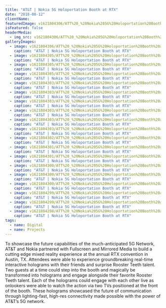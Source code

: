 ```yaml
---
title: "AT&T | Nokia 5G Holoportation Booth at RTX"
date: "2018-08-12"
clientName: 
featuredImage: v1621804306/ATT%20_%20Nokia%205G%20Holoportation%20Booth%20at%20RTX/180803RTX-2209_megyyb.jpg
isFeatured: false
headerMedia:
  - img_src: v1621804306/ATT%20_%20Nokia%205G%20Holoportation%20Booth%20at%20RTX/180803RTX-2209_megyyb.jpg
galleryImages:
  - image: v1621804306/ATT%20_%20Nokia%205G%20Holoportation%20Booth%20at%20RTX/180803RTX-2216_pe5op1.jpg
    caption: "AT&T | Nokia 5G Holoportation Booth at RTX"
  - image: v1621804305/ATT%20_%20Nokia%205G%20Holoportation%20Booth%20at%20RTX/180803RTX-2212_xv8odf.jpg
    caption: "AT&T | Nokia 5G Holoportation Booth at RTX"
  - image: v1621804305/ATT%20_%20Nokia%205G%20Holoportation%20Booth%20at%20RTX/180803RTX-2221_fh2wcb.jpg
    caption: "AT&T | Nokia 5G Holoportation Booth at RTX"
  - image: v1621804305/ATT%20_%20Nokia%205G%20Holoportation%20Booth%20at%20RTX/180803RTX-2226_epieww.jpg
    caption: "AT&T | Nokia 5G Holoportation Booth at RTX"
  - image: v1621804303/ATT%20_%20Nokia%205G%20Holoportation%20Booth%20at%20RTX/180803RTX-2232_afliul.jpg
    caption: "AT&T | Nokia 5G Holoportation Booth at RTX"
  - image: v1621804303/ATT%20_%20Nokia%205G%20Holoportation%20Booth%20at%20RTX/180803RTX-2227_wmlvpe.jpg
    caption: "AT&T | Nokia 5G Holoportation Booth at RTX"
  - image: v1621804303/ATT%20_%20Nokia%205G%20Holoportation%20Booth%20at%20RTX/180803RTX-2262_nw9i74.jpg
    caption: "AT&T | Nokia 5G Holoportation Booth at RTX"
  - image: v1621804303/ATT%20_%20Nokia%205G%20Holoportation%20Booth%20at%20RTX/180803RTX-2270_vlcwpq.jpg
    caption: "AT&T | Nokia 5G Holoportation Booth at RTX"
  - image: v1621804303/ATT%20_%20Nokia%205G%20Holoportation%20Booth%20at%20RTX/180803RTX-2269_rsfzqf.jpg
    caption: "AT&T | Nokia 5G Holoportation Booth at RTX"
  - image: v1621804303/ATT%20_%20Nokia%205G%20Holoportation%20Booth%20at%20RTX/180803RTX-2268_irdkrm.jpg
    caption: "AT&T | Nokia 5G Holoportation Booth at RTX"
  - image: v1621804302/ATT%20_%20Nokia%205G%20Holoportation%20Booth%20at%20RTX/180803RTX-2856_g5synn.jpg
    caption: "AT&T | Nokia 5G Holoportation Booth at RTX"
  - image: v1621804301/ATT%20_%20Nokia%205G%20Holoportation%20Booth%20at%20RTX/180803RTX-2873_zn2emh.jpg
    caption: "AT&T | Nokia 5G Holoportation Booth at RTX"
  - image: v1621804301/ATT%20_%20Nokia%205G%20Holoportation%20Booth%20at%20RTX/180803RTX-2868_qfhuow.jpg
    caption: "AT&T | Nokia 5G Holoportation Booth at RTX"
  - image: v1621804300/ATT%20_%20Nokia%205G%20Holoportation%20Booth%20at%20RTX/180803RTX-3083_mjtm40.jpg
    caption: "AT&T | Nokia 5G Holoportation Booth at RTX"
  - image: v1621804300/ATT%20_%20Nokia%205G%20Holoportation%20Booth%20at%20RTX/180804RTX-4079_n99mlp.jpg
    caption: "AT&T | Nokia 5G Holoportation Booth at RTX"
  - image: v1621804300/ATT%20_%20Nokia%205G%20Holoportation%20Booth%20at%20RTX/180804RTX-4072_rswbim.jpg
    caption: "AT&T | Nokia 5G Holoportation Booth at RTX"
  - image: v1621804299/ATT%20_%20Nokia%205G%20Holoportation%20Booth%20at%20RTX/180804RTX-5035_jpbp19.jpg
    caption: "AT&T | Nokia 5G Holoportation Booth at RTX"
  - image: v1621804299/ATT%20_%20Nokia%205G%20Holoportation%20Booth%20at%20RTX/180804RTX-5049_on0wkr.jpg
    caption: "AT&T | Nokia 5G Holoportation Booth at RTX"
  - image: v1621804298/ATT%20_%20Nokia%205G%20Holoportation%20Booth%20at%20RTX/180804RTX-5056_ogp5s7.jpg
    caption: "AT&T | Nokia 5G Holoportation Booth at RTX"
tags:
  - name: Digital
  - name: Projects
---
```


To showcase the future capabilities of the much-anticipated 5G Network, AT&T and Nokia partnered with Fullscreen and Mirrored Media to build a cutting edge mixed reality experience at the annual RTX convention in Austin, TX.  Attendees were able to experience groundbreaking real-time interactive holograms with their friends and surprise Rooster Teeth talent. Two guests at a time could step into the booth and magically be transformed into holograms and engage alongside their favorite Rooster Teeth talent. Each of the holograms could engage with each other live as onlookers were able to watch the action via two TVs positioned at the front of the booth. These holograms showcased the future of communication through lighting-fast, high-res connectivity made possible with the power of AT&T’s 5G network.